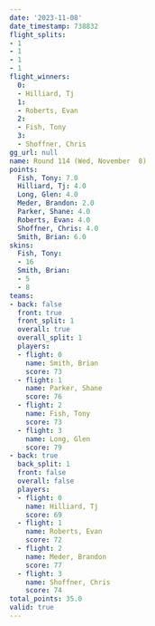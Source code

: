 ```yaml
---
date: '2023-11-08'
date_timestamp: 738832
flight_splits:
- 1
- 1
- 1
- 1
flight_winners:
  0:
  - Hilliard, Tj
  1:
  - Roberts, Evan
  2:
  - Fish, Tony
  3:
  - Shoffner, Chris
gg_url: null
name: Round 114 (Wed, November  8)
points:
  Fish, Tony: 7.0
  Hilliard, Tj: 4.0
  Long, Glen: 4.0
  Meder, Brandon: 2.0
  Parker, Shane: 4.0
  Roberts, Evan: 4.0
  Shoffner, Chris: 4.0
  Smith, Brian: 6.0
skins:
  Fish, Tony:
  - 16
  Smith, Brian:
  - 5
  - 8
teams:
- back: false
  front: true
  front_split: 1
  overall: true
  overall_split: 1
  players:
  - flight: 0
    name: Smith, Brian
    score: 73
  - flight: 1
    name: Parker, Shane
    score: 76
  - flight: 2
    name: Fish, Tony
    score: 73
  - flight: 3
    name: Long, Glen
    score: 79
- back: true
  back_split: 1
  front: false
  overall: false
  players:
  - flight: 0
    name: Hilliard, Tj
    score: 69
  - flight: 1
    name: Roberts, Evan
    score: 72
  - flight: 2
    name: Meder, Brandon
    score: 77
  - flight: 3
    name: Shoffner, Chris
    score: 74
total_points: 35.0
valid: true
---
```

